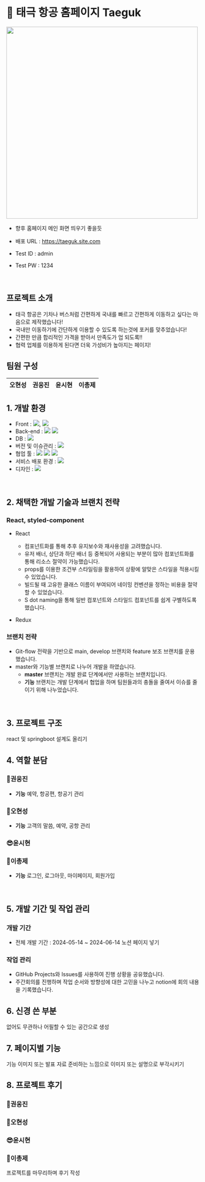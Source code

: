 # 📖 태극 항공 홈페이지 Taeguk

<img src="https://github.com/Final-Project-Team-2/.github/assets/156178513/06d6887c-dfb0-4170-936d-8ddca8c5023d" width="500px" height="500px"/>

- 향후 홈페이지 메인 화면 띄우기 좋을듯


- 배포 URL : https://taeguk.site.com
- Test ID : admin
- Test PW : 1234

<br>

## 프로젝트 소개

- 태극 항공은 기차나 버스처럼 간편하게 국내를 빠르고 간편하게 이동하고 싶다는 마음으로 제작했습니다!
- 국내만 이동하기에 간단하게 이용할 수 있도록 하는것에 포커를 맞추었습니다!
- 간편한 만큼 합리적인 가격을 받아서 만족도가 업 되도록!!
- 협력 업체를 이용하게 된다면 더욱 가성비가 높아지는 페이지!


## 팀원 구성
| **오현성** | **권웅진** | **윤시현** | **이총제** |
| :------: |  :------: | :------: | :------: |

## 1. 개발 환경

- Front : <img src="https://img.shields.io/badge/HTML-3776AB?style=for-the-badge&logo=HTML&logoColor=red">, <img src="https://img.shields.io/badge/React-3776AB?style=for-the-badge&logo=React&logoColor=red">
- Back-end : <img src="https://img.shields.io/badge/SpringBoot-3776AB?style=for-the-badge&logo=SpringBoot&logoColor=red"> <img src="https://img.shields.io/badge/JPA-3776AB?style=for-the-badge&logo=JPA&logoColor=red">
- DB : <img src="https://img.shields.io/badge/MySQL-3776AB?style=for-the-badge&logo=MySQL&logoColor=red">
- 버전 및 이슈관리 : <img src="https://img.shields.io/badge/Github-3776AB?style=for-the-badge&logo=Github&logoColor=red">
- 협업 툴 : <img src="https://img.shields.io/badge/Discord-3776AB?style=for-the-badge&logo=Discord&logoColor=red"> <img src="https://img.shields.io/badge/Notion-3776AB?style=for-the-badge&logo=Notion&logoColor=red"> <img src="https://img.shields.io/badge/Github-3776AB?style=for-the-badge&logo=Github&logoColor=red">
- 서비스 배포 환경 : <img src="https://img.shields.io/badge/AWS-3776AB?style=for-the-badge&logo=AWS&logoColor=red">
- 디자인 : <img src="https://img.shields.io/badge/Figma-3776AB?style=for-the-badge&logo=Figma&logoColor=red">

<br>

## 2. 채택한 개발 기술과 브랜치 전략

### React, styled-component

- React
    - 컴포넌트화를 통해 추후 유지보수와 재사용성을 고려했습니다.
    - 유저 배너, 상단과 하단 배너 등 중복되어 사용되는 부분이 많아 컴포넌트화를 통해 리소스 절약이 가능했습니다.
    - props를 이용한 조건부 스타일링을 활용하여 상황에 알맞은 스타일을 적용시킬 수 있었습니다.
    - 빌드될 때 고유한 클래스 이름이 부여되어 네이밍 컨벤션을 정하는 비용을 절약할 수 있었습니다.
    - S dot naming을 통해 일반 컴포넌트와 스타일드 컴포넌트를 쉽게 구별하도록 했습니다.

- Redux    

### 브랜치 전략

- Git-flow 전략을 기반으로 main, develop 브랜치와 feature 보조 브랜치를 운용했습니다.
- master와 기능별 브랜치로 나누어 개발을 하였습니다.
    - **master** 브랜치는 개발 완료 단계에서만 사용하는 브랜치입니다.
    - **기능** 브랜치는 개발 단계에서 협업을 하며 팀원들과의 충돌을 줄여서 이슈를 줄이기 위해 나누었습니다. 

<br>

## 3. 프로젝트 구조

react 및 springboot 설계도 올리기

## 4. 역할 분담

### 🍊권웅진
- **기능**
    예약, 항공편, 항공기 관리
### 👻오현성
- **기능**
    고객의 말씀, 예약, 공항 관리
### 😎윤시현

### 🐬이총제
- **기능**
    로그인, 로그아웃, 마이페이지, 회원가입
    
<br>

## 5. 개발 기간 및 작업 관리

### 개발 기간

- 전체 개발 기간 : 2024-05-14 ~ 2024-06-14
  노션 페이지 넣기


### 작업 관리

- GitHub Projects와 Issues를 사용하여 진행 상황을 공유했습니다.
- 주간회의를 진행하며 작업 순서와 방향성에 대한 고민을 나누고 notion에 회의 내용을 기록했습니다.


## 6. 신경 쓴 부분

없어도 무관하나 어필할 수 있는 공간으로 생성


## 7. 페이지별 기능

기능 이미지 또는 발표 자료 준비하는 느낌으로 이미지 또는 설명으로 부각시키기

## 8. 프로젝트 후기

### 🍊권웅진

### 👻오현성

### 😎윤시현

### 🐬이총제
프로젝트를 마무리하며 후기 작성


